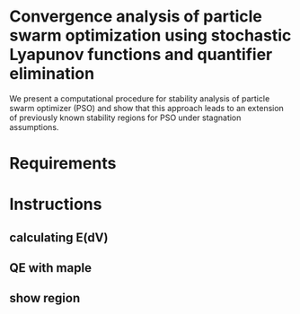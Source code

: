 # Convergence analysis of particle swarm optimization using stochastic Lyapunov functions and quantifier elimination
We present a computational procedure for stability analysis of particle swarm optimizer (PSO) and show that this approach leads to an extension of previously known stability regions for PSO under stagnation assumptions.

# Requirements

# Instructions

## calculating E(dV)

## QE with maple

## show region
